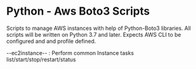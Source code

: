 # Python - Aws Boto3 Scripts

Scripts to manage AWS instances with help of Python-Boto3 libraries. All scripts will be written on Python 3.7 and later. Expects AWS CLI to be configured and and profile defined.

--ec2instance-- : Perform common Instance tasks list/start/stop/restart/status